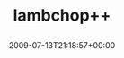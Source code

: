 ---
retweeted: false
source: <a href="http://twitter.com" rel="nofollow">Twitter Web Client</a>
entities:
  hashtags:
  - text: lambchop
    indices:
    - '0'
    - '9'
  symbols: []
  user_mentions: []
  urls: []
display_text_range:
- '0'
- '11'
favorite_count: '0'
id_str: '2620702279'
truncated: false
retweet_count: '0'
id: '2620702279'
created_at: Mon Jul 13 21:18:57 +0000 2009
favorited: false
full_text: "#lambchop++"
lang: qht
tags:
- lambchop
- pesos/twitter
date: '2009-07-13T21:18:57+00:00'
src: https://twitter.com/bascht/status/2620702279
original_url: https://twitter.com/bascht/status/2620702279
type: twitter_tweet
text: "#lambchop++"
title: 'lambchop++

  '

---